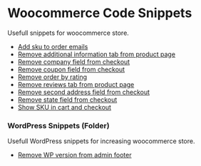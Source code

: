 # Woocommerce Code Snippets
Usefull snippets for woocommerce store.

* [Add sku to order emails](https://github.com/plxrisa/woocommerce-code-snippets/blob/master/woocommerce-add-sku-to-order-emails)
* [Remove additional information tab from product page](https://github.com/plxrisa/woocommerce-code-snippets/blob/master/woocommerce-remove-additional-information-tab-from-product-page)
* [Remove company field from checkout](https://github.com/plxrisa/woocommerce-code-snippets/blob/master/woocommerce-remove-company-field-from-checkout)
* [Remove coupon field from checkout](https://github.com/plxrisa/woocommerce-code-snippets/blob/master/woocommerce-remove-coupon-field-from-checkout)
* [Remove order by rating](https://github.com/plxrisa/woocommerce-code-snippets/blob/master/woocommerce-remove-order-by-rating)
* [Remove reviews tab from product page](https://github.com/plxrisa/woocommerce-code-snippets/blob/master/woocommerce-remove-reviews-tab-from-product-page)
* [Remove second address field from checkout](https://github.com/plxrisa/woocommerce-code-snippets/blob/master/woocommerce-remove-second-address-field-from-checkout)
* [Remove state field from checkout](https://github.com/plxrisa/woocommerce-code-snippets/blob/master/woocommerce-remove-state-field-from-checkout)
* [Show SKU in cart and checkout](https://github.com/plxrisa/woocommerce-code-snippets/blob/master/woocommerce-show-sku-in-cart-and-checkout)




### WordPress Snippets (Folder)
Usefull WordPress snippets for increasing woocommerce store.
* [Remove WP version from admin footer](https://github.com/plxrisa/woocommerce-code-snippets/blob/master/wordpress-snippets/wordpress-remove-wp-version-from-admin-footer)




